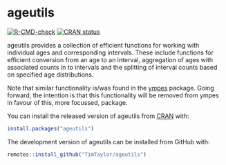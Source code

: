 
<!-- README.md is generated from README.Rmd. Please edit that file -->

# ageutils

<!-- badges: start -->

[![R-CMD-check](https://github.com/TimTaylor/ageutils/actions/workflows/R-CMD-check.yaml/badge.svg)](https://github.com/TimTaylor/ageutils/actions/workflows/R-CMD-check.yaml)
<a href="https://CRAN.R-project.org/package=ageutils" class="pkgdown-release"><img src="https://www.r-pkg.org/badges/version/ageutils" alt="CRAN status" /></a>
<!-- badges: end -->

ageutils provides a collection of efficient functions for working with
individual ages and corresponding intervals. These include functions for
efficient conversion from an age to an interval, aggregation of ages
with associated counts in to intervals and the splitting of interval
counts based on specified age distributions.

Note that similar functionality is/was found in the
[ympes](https://cran.r-project.org/package=ympes) package. Going
forward, the intention is that this functionality will be removed from
ympes in favour of this, more focussed, package.

You can install the released version of ageutils from
[CRAN](https://cran.r-project.org/) with:

``` r
install.packages("ageutils")
```

<div class="pkgdown-devel">

The development version of ageutils can be installed from GitHub with:

``` r
remotes::install_github("TimTaylor/ageutils")
```

</div>
